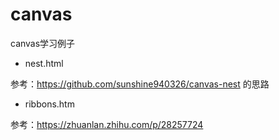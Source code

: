 # canvas
canvas学习例子
- nest.html  

参考：https://github.com/sunshine940326/canvas-nest  的思路

- ribbons.htm

参考：https://zhuanlan.zhihu.com/p/28257724
